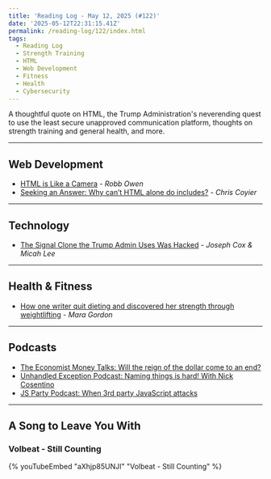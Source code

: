 ```yaml
---
title: 'Reading Log - May 12, 2025 (#122)'
date: '2025-05-12T22:31:15.41Z'
permalink: /reading-log/122/index.html
tags:
  - Reading Log
  - Strength Training
  - HTML
  - Web Development
  - Fitness
  - Health
  - Cybersecurity
---
```


A thoughtful quote on HTML, the Trump Administration's neverending quest to use the least secure unapproved communication platform, thoughts on strength training and general health, and more.
<!-- excerpt -->

---

## Web Development

- [HTML is Like a Camera](https://robbowen.digital/wrote-about/html-is-like-a-camera/) - *Robb Owen*
- [Seeking an Answer: Why can’t HTML alone do includes?](https://frontendmasters.com/blog/seeking-an-answer-why-cant-html-alone-do-includes/) - *Chris Coyier*

---

## Technology

- [The Signal Clone the Trump Admin Uses Was Hacked](https://www.404media.co/the-signal-clone-the-trump-admin-uses-was-hacked/) - *Joseph Cox & Micah Lee*

---

## Health & Fitness

- [How one writer quit dieting and discovered her strength through weightlifting](https://www.npr.org/2025/05/08/nx-s1-5377615/weight-lifting-women-strength-training-running) - *Mara Gordon*

---

## Podcasts

- [The Economist Money Talks: Will the reign of the dollar come to an end?](https://www.economist.com/podcasts/2025/05/08/will-the-reign-of-the-dollar-come-to-an-end)
- [Unhandled Exception Podcast: Naming things is hard! With Nick Cosentino](https://unhandledexceptionpodcast.com/posts/0070-namingthingsishard/)
- [JS Party Podcast: When 3rd party JavaScript attacks](https://changelog.com/jsparty/336)

---

## A Song to Leave You With

### Volbeat - Still Counting

{% youTubeEmbed "aXhjp85UNJI" "Volbeat - Still Counting" %}

